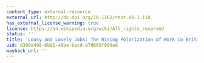 ```yaml
---
content_type: external-resource
external_url: http://dx.doi.org/10.1162/rest.89.1.118
has_external_license_warning: true
license: https://en.wikipedia.org/wiki/All_rights_reserved
status: ''
title: 'Lousy and Lovely Jobs: The Rising Polarization of Work in Britain'
uid: d309d498-6b91-49be-bacd-b7d609f086ed
wayback_url: ''
---
```

